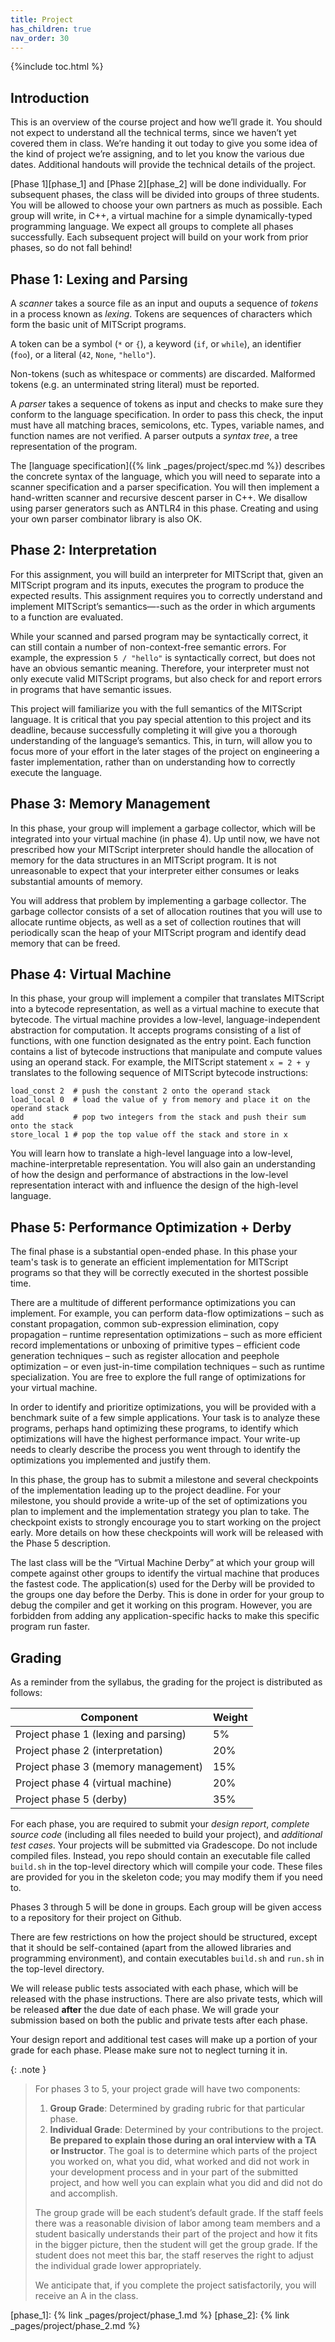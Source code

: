 ```yaml
---
title: Project
has_children: true
nav_order: 30
---
```


{%include toc.html %}

## Introduction

This is an overview of the course project and how we’ll grade it. You should not expect to understand all the technical terms, since we haven’t yet covered them in class. We’re handing it out today to give you some idea of the kind of project we’re assigning, and to let you know the various due dates. Additional handouts will provide the technical details of the project.

[Phase 1][phase_1] and [Phase 2][phase_2] will be done individually. For subsequent phases, the class will be divided into groups of three students. You will be allowed to choose your own partners as much as possible. Each group will write, in C++, a virtual machine for a simple dynamically-typed programming language. We expect all groups to complete all phases successfully. Each subsequent project will build on your work from prior phases, so do not fall behind!

## Phase 1: Lexing and Parsing

A *scanner* takes a source file as an input and ouputs a sequence of *tokens* in a process known as *lexing*. Tokens are sequences of characters which form the basic unit of MITScript programs.

A token can be a symbol (``*`` or ``{``), a keyword (``if``, or ``while``), an identifier (`foo`), or a literal (`42`, `None`, `"hello"`).

Non-tokens (such as whitespace or comments) are discarded. Malformed tokens (e.g. an unterminated string literal) must be reported.

A *parser* takes a sequence of tokens as input and checks to make sure they conform to the language specification. In order to pass this check, the input must have all matching braces, semicolons, etc. Types, variable names, and function names are not verified. A parser outputs a *syntax tree*, a tree representation of the program.

The [language specification]({% link _pages/project/spec.md %}) describes the concrete syntax of the language, which you will need to separate into a scanner specification and a parser specification. You will then implement a hand-written scanner and recursive descent parser in C++. We disallow using parser generators such as ANTLR4 in this phase. Creating and using your own parser combinator library is also OK.

## Phase 2: Interpretation

For this assignment, you will build an interpreter for MITScript that, given an MITScript program and its inputs, executes the program to produce the expected results. This assignment requires you to correctly understand and implement MITScript’s semantics—-such as the order in which arguments to a function are evaluated.

While your scanned and parsed program may be syntactically correct, it can still contain a number of non-context-free semantic errors. For example, the expression `5 / "hello"` is syntactically correct, but does not have an obvious semantic meaning. Therefore, your interpreter must not only execute valid MITScript programs, but also check for and report errors in programs that have semantic issues.

This project will familiarize you with the full semantics of the MITScript language. It is critical that you pay special attention to this project and its deadline, because successfully completing it will give you a thorough understanding of the language’s semantics. This, in turn, will allow you to focus more of your effort in the later stages of the project on engineering a faster implementation, rather than on understanding how to correctly execute the language.

## Phase 3: Memory Management

In this phase, your group will implement a garbage collector, which will be integrated into your virtual machine (in phase 4). Up until now, we have not prescribed how your MITScript interpreter should handle the allocation of memory for the data structures in an MITScript program. It is not unreasonable to expect that your interpreter either consumes or leaks substantial amounts of memory.

You will address that problem by implementing a garbage collector. The garbage collector consists of a set of allocation routines that you will use to allocate runtime objects, as well as a set of collection routines that will periodically scan the heap of your MITScript program and identify dead memory that can be freed.

## Phase 4: Virtual Machine

In this phase, your group will implement a compiler that translates MITScript into a bytecode representation, as well as a virtual machine to execute that bytecode. The virtual machine provides a low-level, language-independent abstraction for computation. It accepts programs consisting of a list of functions, with one function designated as the entry point. Each function contains a list of bytecode instructions that manipulate and compute values using an operand stack. For example, the MITScript statement `x = 2 + y` translates to the following sequence of MITScript bytecode instructions:

```
load_const 2  # push the constant 2 onto the operand stack
load_local 0  # load the value of y from memory and place it on the operand stack
add           # pop two integers from the stack and push their sum onto the stack
store_local 1 # pop the top value off the stack and store in x
```

You will learn how to translate a high-level language into a low-level, machine-interpretable representation. You will also gain an understanding of how the design and performance of abstractions in the low-level representation interact with and influence the design of the high-level language.

## Phase 5: Performance Optimization + Derby

The final phase is a substantial open-ended phase. In this phase your team's task is to generate an efficient implementation for MITScript programs so that they will be correctly executed in the shortest possible time.

There are a multitude of different performance optimizations you can implement. For example, you can perform data-flow optimizations – such as constant propagation, common sub-expression elimination, copy propagation – runtime representation optimizations – such as more efficient record implementations or unboxing of primitive types – efficient code generation techniques – such as register allocation and peephole optimization – or even just-in-time compilation techniques – such as runtime specialization. You are free to explore the full range of optimizations for your virtual machine.

In order to identify and prioritize optimizations, you will be provided with a benchmark suite of a few simple applications. Your task is to analyze these programs, perhaps hand optimizing these programs, to identify which optimizations will have the highest performance impact. Your write-up needs to clearly describe the process you went through to identify the optimizations you implemented and justify them.

In this phase, the group has to submit a milestone and several checkpoints of the implementation leading up to the project deadline. For your milestone, you should provide a write-up of the set of optimizations you plan to implement and the implementation strategy you plan to take. The checkpoint exists to strongly encourage you to start working on the project early. More details on how these checkpoints will work will be released with the Phase 5 description.

The last class will be the “Virtual Machine Derby” at which your group will compete against other groups to identify the virtual machine that produces the fastest code. The application(s) used for the Derby will be provided to the groups one day before the Derby. This is done in order for your group to debug the compiler and get it working on this program. However, you are forbidden from adding any application-specific hacks to make this specific program run faster.

## Grading

As a reminder from the syllabus, the grading for the project is distributed as follows:

| Component                                                    | Weight |
| ------------------------------------------------------------ | ------ |
| Project phase 1 (lexing and parsing)                         | 5%     |
| Project phase 2 (interpretation)                             | 20%    |
| Project phase 3 (memory management)                          | 15%    |
| Project phase 4 (virtual machine)                            | 20%    |
| Project phase 5 (derby)                                      | 35%    |

For each phase, you are required to submit your *design report*, *complete source code* (including all files needed to build your project), and *additional test cases*. Your projects will be submitted via Gradescope. Do not include compiled files. Instead, you repo should contain an executable file called `build.sh` in the top-level directory which will compile your code. These files are provided for you in the skeleton code; you may modify them if you need to.

Phases 3 through 5 will be done in groups. Each group will be given access to a repository for their project on Github.

There are few restrictions on how the project should be structured, except that it should be self-contained (apart from the allowed libraries and programming environment), and contain executables `build.sh` and `run.sh` in the top-level directory.

We will release public tests associated with each phase, which will be released with the phase instructions. There are also private tests, which will be released **after** the due date of each phase. We will grade your submission based on both the public and private tests after each phase.

Your design report and additional test cases will make up a portion of your grade for each phase. Please make sure not to neglect turning it in.

{: .note }
> For phases 3 to 5, your project grade will have two components:
> 1. **Group Grade**: Determined by grading rubric for that particular phase.
> 2. **Individual Grade**: Determined by your contributions to the project. **Be prepared to explain those during an oral interview with a TA or Instructor**. The goal is to determine which parts of the project you worked on, what you did, what worked and did not work in your development process and in your part of the submitted project, and how well you can explain what you did and did not do and accomplish.
>
> The group grade will be each student’s default grade. If the staff feels there was a reasonable division of labor among team members and a student basically understands their part of the project and how it fits in the bigger picture, then the student will get the group grade. If the student does not meet this bar, the staff reserves the right to  adjust the individual grade lower appropriately.
>
> We anticipate that, if you complete the project satisfactorily, you will receive an A in the class.



[phase_1]: {% link _pages/project/phase_1.md %}
[phase_2]: {% link _pages/project/phase_2.md %}